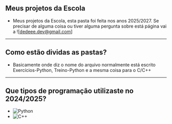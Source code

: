 ## Meus projetos da Escola

- Meus projetos da Escola, esta pasta foi feita nos anos 2025/2027. Se precisar de alguma coisa ou tiver alguma pergunta sobre está página vai a ![dedeee.dev@gmail.com]

---
## Como estão dividas as pastas?

- Basicamente onde diz o nome do arquivo normalmente está escrito Exercícios-Python, Treino-Python e a mesma coisa para o C/C++

---

## Que tipos de programação utilizaste no 2024/2025?

- ![Python](https://img.shields.io/badge/Python-3776AB?style=for-the-badge&logo=python&logoColor=white)
- ![C++](https://img.shields.io/badge/C%2B%2B-00599C?style=for-the-badge&logo=cplusplus&logoColor=white)
